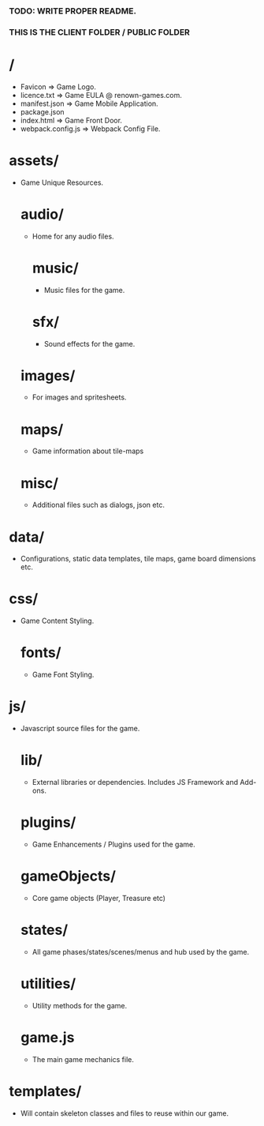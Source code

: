 ### TODO: WRITE PROPER README.

### THIS IS THE CLIENT FOLDER / PUBLIC FOLDER ###

# /
- Favicon => Game Logo.
- licence.txt => Game EULA @ renown-games.com.
- manifest.json => Game Mobile Application.
- package.json
- index.html => Game Front Door.
- webpack.config.js => Webpack Config File.

# assets/
- Game Unique Resources.
    # audio/
    - Home for any audio files.
        # music/
        - Music files for the game.
        # sfx/
        - Sound effects for the game.
    # images/
    - For images and spritesheets.
    # maps/
    - Game information about tile-maps
    # misc/
    - Additional files such as dialogs, json etc.

# data/
- Configurations, static data templates, tile maps, game board dimensions etc.

# css/
- Game Content Styling.
    # fonts/
    - Game Font Styling.

# js/
- Javascript source files for the game.
    # lib/
    - External libraries or dependencies. Includes JS Framework and Add-ons.
    # plugins/
    - Game Enhancements / Plugins used for the game.
    # gameObjects/
    - Core game objects (Player, Treasure etc)
    # states/
    - All game phases/states/scenes/menus and hub used by the game.
    # utilities/
    - Utility methods for the game.
    # game.js
    - The main game mechanics file.

# templates/
- Will contain skeleton classes and files to reuse within our game.